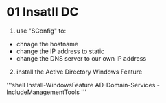 # 01 Insatll DC 

1. use "SConfig" to:
  - chnage the hostname
  - change the IP address to static
  - change the DNS server to our own IP address

2. install the Active Directory Windows Feature 


'''shell
Install-WindowsFeature AD-Domain-Services -IncludeManagementTools
'''